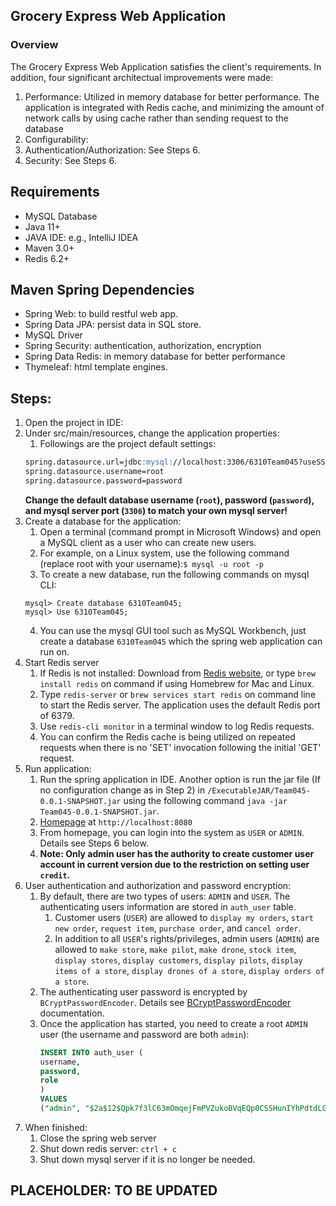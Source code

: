 ##  Grocery Express Web Application


### Overview
The Grocery Express Web Application satisfies the client's requirements. In addition, four significant architectual improvements were made:
  1) Performance: Utilized in memory database for better performance. The application is integrated with Redis cache, and minimizing the amount of network calls by using cache rather than sending request to the database
  2) Configurability: 
  3) Authentication/Authorization: See Steps 6.
  4) Security: See Steps 6.

## Requirements

* MySQL Database
* Java 11+
* JAVA IDE: e.g., IntelliJ IDEA
* Maven 3.0+
* Redis 6.2+

## Maven Spring Dependencies
* Spring Web: to build restful web app.
* Spring Data JPA: persist data in SQL store.
* MySQL Driver
* Spring Security: authentication, authorization, encryption
* Spring Data Redis: in memory database for better performance
* Thymeleaf: html template engines.

## Steps:

1) Open the project in IDE:
2) Under src/main/resources, change the application properties:
   1) Followings are the project default settings: 
    ```md
    spring.datasource.url=jdbc:mysql://localhost:3306/6310Team045?useSSL=false
    spring.datasource.username=root
    spring.datasource.password=password
    ```
    __Change the default database username (`root`), password (`password`), and mysql server port (`3306`) to match 
your own mysql server!__
3) Create a database for the application:
    1) Open a terminal (command prompt in Microsoft Windows) and open a MySQL client as a user who can create new users. 
    2) For example, on a Linux system, use the following command (replace root with your username):``$ mysql -u root -p``
    3) To create a new database, run the following commands on mysql CLI: 
   ```
   mysql> Create database 6310Team045;
   mysql> Use 6310Team045;
    ```
   4) You can use the mysql GUI tool such as MySQL Workbench, just create a database `6310Team045` which the 
   spring web application can run on.
4) Start Redis server
   1) If Redis is not installed: Download from [Redis website](https://redis.io/), or type `brew install redis` on command if using Homebrew 
   for Mac and Linux.
   2) Type `redis-server` or `brew services start redis` on command line to start the Redis server. 
   The application uses the default Redis port of 6379.
   3) Use `redis-cli monitor` in a terminal window to log Redis requests.
   4) You can confirm the Redis cache is being utilized on repeated requests when there is no 'SET' invocation 
   following the initial 'GET' request.
5) Run application:
   1) Run the spring application in IDE. Another option is run the jar file (If no configuration change as in Step 2) 
   in `/ExecutableJAR/Team045-0.0.1-SNAPSHOT.jar` using the following command `java -jar Team045-0.0.1-SNAPSHOT.jar`. 
   2) [Homepage](`http://localhost:8080`) at `http://localhost:8080`
   3) From homepage, you can login into the system as `USER` or `ADMIN`. Details see Steps 6 below.
   4) __Note: Only admin user has the authority to create customer user account in current version due to the 
   restriction on setting user `credit`.__
6) User authentication and authorization and password encryption:
   1) By default, there are two types of users: ``ADMIN`` and ``USER``. The authenticating users information are 
   stored in `auth_user` table.
      1) Customer users (`USER`) are allowed to `display my orders`, `start new order`, `request item`, `purchase order`, 
      and `cancel order`.
      2) In addition to all `USER`'s rights/privileges, admin users (`ADMIN`) are allowed to `make store`, `make pilot`, `make drone`, `stock item`, 
       `display stores`, `display customers`, `display pilots`, `display items of a store`, `display drones of a store`, `display orders of a store`.
   3) The authenticating user password is encrypted by `BCryptPasswordEncoder`. Details see [BCryptPasswordEncoder](https://docs.spring.io/spring-security/site/docs/current/api/org/springframework/security/crypto/bcrypt/BCryptPasswordEncoder.html) documentation.
   4) Once the application has started, you need to create a root ``ADMIN`` user (the username and password are both `admin`):
      ```sql
      INSERT INTO auth_user (
      username,
      password,
      role
      )
      VALUES
      ("admin", "$2a$12$Qpk7f3lC63mOmqejFmPVZukoBVqEQp0CSSHunIYhPdtdLGVxhxwdO","ADMIN");
      ```
7) When finished:
   1) Close the spring web server
   2) Shut down redis server: `ctrl + c`
   3) Shut down mysql server if it is no longer be needed.
## PLACEHOLDER: TO BE UPDATED
